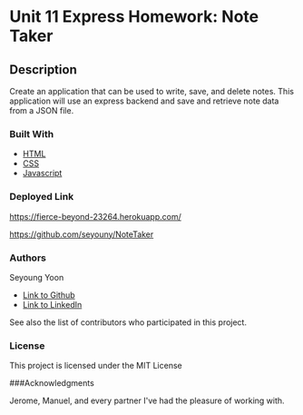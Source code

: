 # Unit 11 Express Homework: Note Taker

## Description

Create an application that can be used to write, save, and delete notes. This application will use an express backend and save and retrieve note data from a JSON file.

### Built With

* [HTML](https://developer.mozilla.org/en-US/docs/Web/HTML)
* [CSS](https://developer.mozilla.org/en-US/docs/Web/CSS)
* [Javascript](https://developer.mozilla.org/en-US/docs/Web/JavaScript)


### Deployed Link

https://fierce-beyond-23264.herokuapp.com/

https://github.com/seyouny/NoteTaker

### Authors

Seyoung Yoon

- [Link to Github](https://github.com/seyouny)
- [Link to LinkedIn](https://www.linkedin.com/in/stacey-yoon-bbaa7413a/)

See also the list of contributors who participated in this project.

### License
This project is licensed under the MIT License

###Acknowledgments

Jerome, Manuel, and every partner I've had the pleasure of working with.